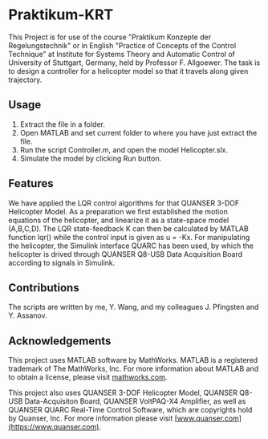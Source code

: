 # Praktikum-KRT
This Project is for use of the course "Praktikum Konzepte der Regelungstechnik" or in English "Practice of Concepts of the Control Technique" at Institute for Systems Theory and Automatic Control of University of Stuttgart, Germany, held by Professor F. Allgoewer. The task is to design a controller for a helicopter model so that it travels along given trajectory.

## Usage

1. Extract the file in a folder.
2. Open MATLAB and set current folder to where you have just extract the file.
3. Run the script Controller.m, and open the model Helicopter.slx.
4. Simulate the model by clicking Run button.

## Features
We have applied the LQR control algorithms for that QUANSER 3-DOF Helicopter Model. As a preparation we first established the motion equations of the helicopter, and linearize it as a state-space model (A,B,C,D). The LQR state-feedback K can then be calculated by MATLAB function lqr() while the control input is given as u = -Kx. For manipulating the helicopter, the Simulink interface QUARC has been used, by which the helicopter is drived through QUANSER Q8-USB Data Acquisition Board according to signals in Simulink. 

## Contributions
The scripts are written by me, Y. Wang, and my colleagues J. Pfingsten and Y. Assanov.

## Acknowledgements

This project uses MATLAB software by MathWorks. MATLAB is a registered trademark of The MathWorks, Inc. For more information about MATLAB and to obtain a license, please visit [mathworks.com](https://www.mathworks.com/).

This project also uses QUANSER 3-DOF Helicopter Model, QUANSER Q8-USB Data-Acquisiton Board, QUANSER VoltPAQ-X4 Amplifier, as well as QUANSER QUARC Real-Time Control Software, which are copyrights hold by Quanser, Inc. For more information please visit [www.quanser.com](https://www.quanser.com).
